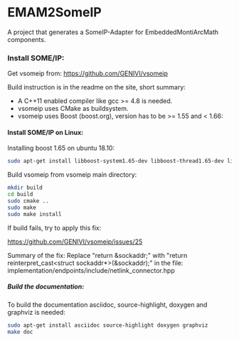 # EMAM2SomeIP

A project that generates a SomeIP-Adapter for EmbeddedMontiArcMath components.

### Install SOME/IP:

Get vsomeip from: https://github.com/GENIVI/vsomeip

Build instruction is in the readme on the site, short summary:
- A C++11 enabled compiler like gcc >= 4.8 is needed.
- vsomeip uses CMake as buildsystem.
- vsomeip uses Boost (boost.org), version has to be >= 1.55 and < 1.66:

#### Install SOME/IP on Linux:

Installing boost 1.65 on ubuntu 18.10:
```bash
sudo apt-get install libboost-system1.65-dev libboost-thread1.65-dev libboost-log1.65-dev
```
Build vsomeip from vsomeip main directory:
```bash
mkdir build
cd build
sudo cmake ..
sudo make
sudo make install
```

If build fails, try to apply this fix:

https://github.com/GENIVI/vsomeip/issues/25

Summary of the fix:
Replace "return &sockaddr;" with "return reinterpret_cast<struct sockaddr*>(&sockaddr);"
in the file: implementation/endpoints/include/netlink_connector.hpp

##### Build the documentation:

To build the documentation asciidoc, source-highlight, doxygen and graphviz is needed:
```bash
sudo apt-get install asciidoc source-highlight doxygen graphviz
make doc
```
